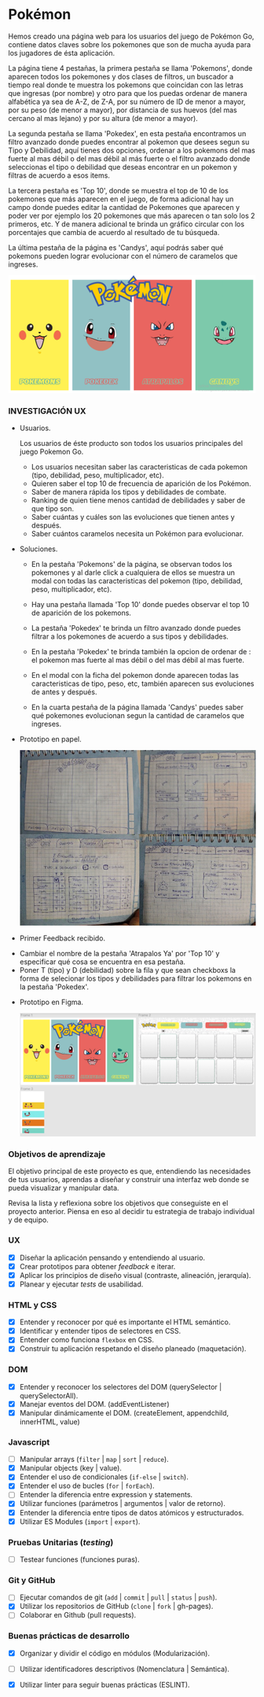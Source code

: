 # Pokémon

Hemos creado una página web para los usuarios del juego de Pokémon Go, contiene datos claves sobre los pokemones 
que son de mucha ayuda para los jugadores de ésta aplicación.

La página tiene 4 pestañas, la primera pestaña se llama 'Pokemons', donde aparecen todos los pokemones y dos clases de filtros, un buscador a tiempo real donde te muestra los pokemons que coincidan con las letras que ingresas (por nombre) y otro para que los puedas ordenar de manera alfabética ya sea de A-Z, de Z-A, por su número de ID de menor a mayor, por su peso (de menor a mayor), por distancia de sus huevos (del mas cercano al mas lejano) y por su altura (de menor a mayor).

La segunda pestaña se llama 'Pokedex', en esta pestaña encontramos un filtro avanzado donde puedes encontrar al pokemon que desees segun su Tipo y Debilidad, aquí tienes dos opciones, ordenar a los pokemons del mas fuerte al mas débil o del 
mas débil al más fuerte o el filtro avanzado donde seleccionas el tipo o debilidad que deseas encontrar en un pokemon y 
filtras de acuerdo a esos items.

La tercera pestaña es 'Top 10', donde se muestra el top de 10 de los pokemones que más aparecen en el juego, de forma adicional hay un campo donde puedes editar la cantidad de Pokemones que aparecen y poder ver por ejemplo los 20 pokemones que más aparecen o tan solo los 2 primeros, etc. Y de manera adicional te brinda un gráfico circular con los porcentajes  que cambia de acuerdo al resultado de tu búsqueda.

La última pestaña de la página es 'Candys', aquí podrás saber qué pokemons pueden lograr evolucionar con el
número de caramelos que ingreses.

![Pokemon](/src/img/final.png "Resultado Final")

### INVESTIGACIÓN UX

  * Usuarios.
  
    Los usuarios de éste producto son todos los usuarios principales del juego Pokemon Go.
     
    - Los usuarios necesitan saber las caracteristicas de cada pokemon (tipo, debilidad, peso, multiplicador, etc).
    - Quieren saber el top 10 de frecuencia de aparición de los Pokémon.
    - Saber de manera rápida los tipos y debilidades de combate.
    - Ranking de quien tiene menos cantidad de debilidades y saber de que tipo son.
    - Saber cuántas y cuáles son las evoluciones que tienen antes y después.
    - Saber cuántos caramelos necesita un Pokémon para evolucionar.
     
  * Soluciones.
    
    - En la pestaña 'Pokemons' de la página, se observan todos los pokemones y al darle click a cualquiera de ellos 
    se muestra un modal con todas las caracteristicas del pokemon (tipo, debilidad, peso, multiplicador, etc).
  
    - Hay una pestaña llamada 'Top 10' donde puedes observar el top 10 de aparición de los pokemons.
    
    - La pestaña 'Pokedex' te brinda un filtro avanzado donde puedes filtrar a los pokemones de acuerdo 
    a sus tipos y debilidades.

    - En la pestaña 'Pokedex' te brinda también la opcion de ordenar de : el pokemon mas fuerte al mas débil o del mas débil al mas fuerte.
    
    - En el modal con la ficha del pokemon donde aparecen todas las caracteristicas de tipo, peso, etc, también 
    aparecen sus evoluciones de antes y después.
    
    - En la cuarta pestaña de la página llamada 'Candys' puedes saber qué pokemones evolucionan segun la 
    cantidad de caramelos que ingreses.
     
  * Prototipo en papel.
     
      ![Pokemon](/src/img/papel.jpg "Prototipo en papel")
     
  * Primer Feedback recibido.
  
   - Cambiar el nombre de la pestaña 'Atrapalos Ya' por 'Top 10' y especificar qué cosa se encuentra en esa 
   pestaña.
   - Poner T (tipo) y D (debilidad) sobre la fila y que sean checkboxs la forma de selecionar los tipos y debilidades 
   para filtrar los pokemons en la pestaña 'Pokedex'.

  * Prototipo en Figma.
     
     ![Pokemon](/src/img/figma.png "Figma")

### Objetivos de aprendizaje

El objetivo principal de este proyecto es que, entendiendo las necesidades de
tus usuarios, aprendas a diseñar y construir una interfaz web donde se pueda
visualizar y manipular data.

Revisa la lista y reflexiona sobre los objetivos que conseguiste en el
proyecto anterior. Piensa en eso al decidir tu estrategia de trabajo individual
y de equipo.

### UX

- [x] Diseñar la aplicación pensando y entendiendo al usuario.
- [x] Crear prototipos para obtener _feedback_ e iterar.
- [x] Aplicar los principios de diseño visual (contraste, alineación, jerarquía).
- [x] Planear y ejecutar _tests_ de usabilidad.

### HTML y CSS

- [x] Entender y reconocer por qué es importante el HTML semántico.
- [x] Identificar y entender tipos de selectores en CSS.
- [x] Entender como funciona `flexbox` en CSS.
- [x] Construir tu aplicación respetando el diseño planeado (maquetación).

### DOM

- [x] Entender y reconocer los selectores del DOM (querySelector | querySelectorAll).
- [x] Manejar eventos del DOM. (addEventListener)
- [x] Manipular dinámicamente el DOM. (createElement, appendchild, innerHTML, value)

### Javascript

- [ ] Manipular arrays (`filter` | `map` | `sort` | `reduce`).
- [x] Manipular objects (key | value).
- [x] Entender el uso de condicionales (`if-else` | `switch`).
- [x] Entender el uso de bucles (`for` | `forEach`).
- [ ] Entender la diferencia entre expression y statements.
- [x] Utilizar funciones (parámetros | argumentos | valor de retorno).
- [x] Entender la diferencia entre tipos de datos atómicos y estructurados.
- [x] Utilizar ES Modules (`import` | `export`).

### Pruebas Unitarias (_testing_)
- [ ] Testear funciones (funciones puras).

### Git y GitHub
- [ ] Ejecutar comandos de git (`add` | `commit` | `pull` | `status` | `push`).
- [x] Utilizar los repositorios de GitHub (`clone` | `fork` | gh-pages).
- [ ] Colaborar en Github (pull requests).

### Buenas prácticas de desarrollo
- [x] Organizar y dividir el código en módulos (Modularización).
- [ ] Utilizar identificadores descriptivos (Nomenclatura | Semántica).
- [x] Utilizar linter para seguir buenas prácticas (ESLINT).

     
